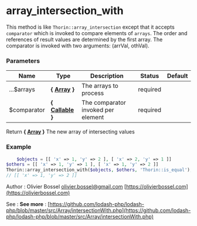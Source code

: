 # array_intersection_with

This method is like `Thorin::array_intersection` except that it accepts `comparator`
which is invoked to compare elements of `arrays`. The order and references
of result values are determined by the first array. The comparator is
invoked with two arguments: (arrVal, othVal).



### Parameters
Name  |  Type  |  Description  |  Status  |  Default
------------  |  ------------  |  ------------  |  ------------  |  ------------
...$arrays  |  **{ [Array](http://php.net/manual/en/language.types.array.php) }**  |  The arrays to process  |  required  |
$comparator  |  **{ [Callable](http://php.net/manual/en/language.types.callable.php) }**  |  The comparator invoked per element  |  required  |

Return **{ [Array](http://php.net/manual/en/language.types.array.php) }** The new array of intersecting values

### Example
```php
	$objects = [[ 'x' => 1, 'y' => 2 ], [ 'x' => 2, 'y' => 1 ]]
$others = [[ 'x' => 1, 'y' => 1 ], [ 'x' => 1, 'y' => 2 ]]
Thorin::array_intersection_with($objects, $others, 'Thorin::is_equal');
// [[ 'x' => 1, 'y' => 2 ]]
```
Author : Olivier Bossel [olivier.bossel@gmail.com](mailto:olivier.bossel@gmail.com) [https://olivierbossel.com](https://olivierbossel.com)

See : **See more** : [https://github.com/lodash-php/lodash-php/blob/master/src/Array/intersectionWith.php](https://github.com/lodash-php/lodash-php/blob/master/src/Array/intersectionWith.php)